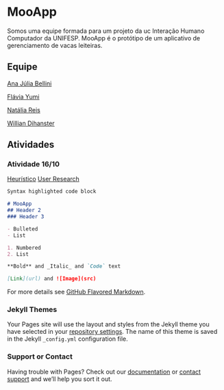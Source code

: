 # MooApp

Somos uma equipe formada para um projeto da uc Interação Humano Computador da UNIFESP. MooApp é o protótipo de um aplicativo de gerenciamento de vacas leiteiras. 

## Equipe

[Ana Júlia Bellini](https://www.google.com.br) 

[Flávia Yumi](https://www.google.com.br)

[Natália Reis](https://www.google.com.br)

[Willian Dihanster](https://www.google.com.br)

## Atividades

### Atividade 16/10
[Heurístico](https://github.com/FYIchikura/IHC_MooApp.github.io/blob/master/userResearchApresentacao.pdf)
[User Research](userResearchApresentacao.pdf)

```markdown
Syntax highlighted code block

# MooApp
## Header 2
### Header 3

- Bulleted
- List

1. Numbered
2. List

**Bold** and _Italic_ and `Code` text

[Link](url) and ![Image](src)
```

For more details see [GitHub Flavored Markdown](https://guides.github.com/features/mastering-markdown/).

### Jekyll Themes

Your Pages site will use the layout and styles from the Jekyll theme you have selected in your [repository settings](https://github.com/FYIchikura/IHC_MooApp.github.io/settings). The name of this theme is saved in the Jekyll `_config.yml` configuration file.

### Support or Contact

Having trouble with Pages? Check out our [documentation](https://help.github.com/categories/github-pages-basics/) or [contact support](https://github.com/contact) and we’ll help you sort it out.
